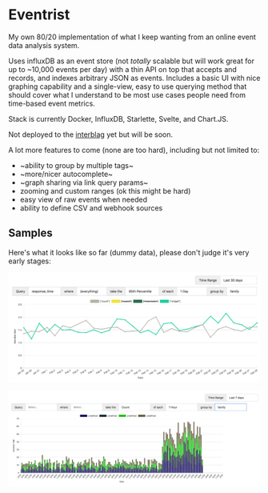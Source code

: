 # Eventrist

My own 80/20 implementation of what I keep wanting from an online event data analysis system.

Uses influxDB as an event store (not _totally_ scalable but will work great for up to ~10,000 events per day) with a thin API on top that accepts and records, and indexes arbitrary JSON as events. Includes a basic UI with nice graphing capability and a single-view, easy to use querying method that should cover what I understand to be most use cases people need from time-based event metrics.

Stack is currently Docker, InfluxDB, Starlette, Svelte, and Chart.JS.

Not deployed to the [interblag](https://xkcd.com/181/) yet but will be soon.

A lot more features to come (none are too hard), including but not limited to:
  - ~ability to group by multiple tags~
  - ~more/nicer autocomplete~
  - ~graph sharing via link query params~
  - zooming and custom ranges (ok this might be hard)
  - easy view of raw events when needed
  - ability to define CSV and webhook sources

## Samples

Here's what it looks like so far (dummy data), please don't judge it's very early stages:

![a line chart](line.png)

![a stacked bar chart](bar.png)

